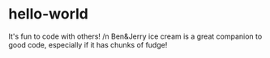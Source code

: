 # hello-world
It's fun to code with others!
/n
Ben&Jerry ice cream is a great companion to good code, especially if it has chunks of fudge!

